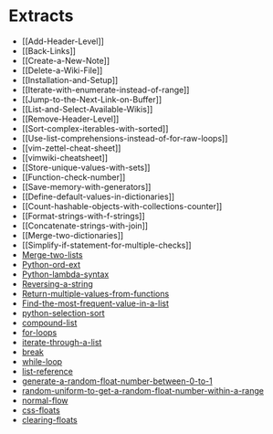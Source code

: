 # Extracts

- [[Add-Header-Level]]
- [[Back-Links]]
- [[Create-a-New-Note]]
- [[Delete-a-Wiki-File]]
- [[Installation-and-Setup]]
- [[Iterate-with-enumerate-instead-of-range]]
- [[Jump-to-the-Next-Link-on-Buffer]]
- [[List-and-Select-Available-Wikis]]
- [[Remove-Header-Level]]
- [[Sort-complex-iterables-with-sorted]]
- [[Use-list-comprehensions-instead-of-for-raw-loops]]
- [[vim-zettel-cheat-sheet]]
- [[vimwiki-cheatsheet]]
- [[Store-unique-values-with-sets]]
- [[Function-check-number]]
- [[Save-memory-with-generators]]
- [[Define-default-values-in-dictionaries]]
- [[Count-hashable-objects-with-collections-counter]]
- [[Format-strings-with-f-strings]]
- [[Concatenate-strings-with-join]]
- [[Merge-two-dictionaries]]
- [[Simplify-if-statement-for-multiple-checks]]
- [Merge-two-lists](merge-two-lists)
- [Python-ord-ext](python-ord-ext)
- [Python-lambda-syntax](python-lambda-syntax)
- [Reversing-a-string](reversing-a-string)
- [Return-multiple-values-from-functions](return-multiple-values-from-functions)
- [Find-the-most-frequent-value-in-a-list](find-the-most-frequent-value-in-a-list)
- [python-selection-sort](python-selection-sort)
- [compound-list](compound-list)
- [for-loops](for-loops)
- [iterate-through-a-list](iterate-through-a-list)
- [break](break)
- [while-loop](while-loop)
- [list-reference](list-reference)
- [generate-a-random-float-number-between-0-to-1](generate-a-random-float-number-between-0-to-1)
- [random-uniform-to-get-a-random-float-number-within-a-range](random-uniform-to-get-a-random-float-number-within-a-range)
- [normal-flow](normal-flow)
- [css-floats](css-floats)
- [clearing-floats](clearing-floats)
